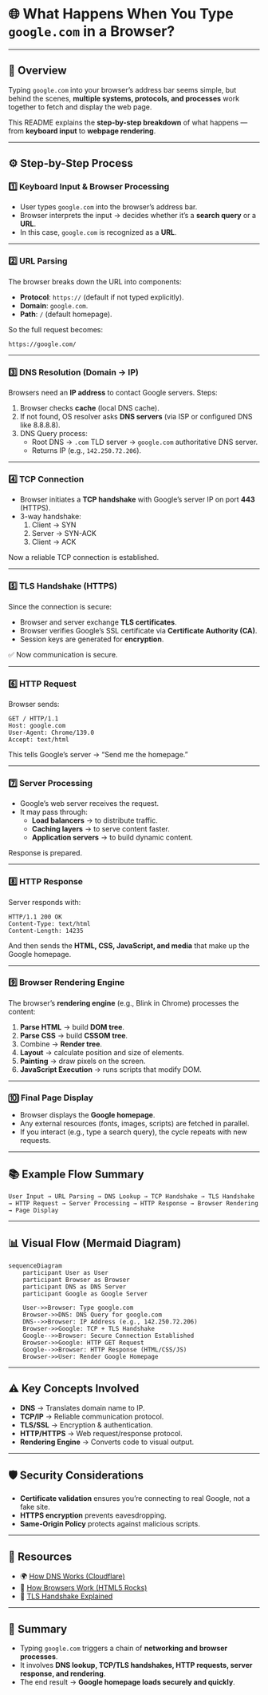# 🌐 What Happens When You Type `google.com` in a Browser?

---

## 📌 Overview
Typing `google.com` into your browser’s address bar seems simple, but behind the scenes, **multiple systems, protocols, and processes** work together to fetch and display the web page.  

This README explains the **step-by-step breakdown** of what happens — from **keyboard input** to **webpage rendering**.  

---

## ⚙️ Step-by-Step Process

### 1️⃣ Keyboard Input & Browser Processing
- User types `google.com` into the browser’s address bar.  
- Browser interprets the input → decides whether it’s a **search query** or a **URL**.  
- In this case, `google.com` is recognized as a **URL**.  

---

### 2️⃣ URL Parsing
The browser breaks down the URL into components:  
- **Protocol**: `https://` (default if not typed explicitly).  
- **Domain**: `google.com`.  
- **Path**: `/` (default homepage).  

So the full request becomes:  
```
https://google.com/
```

---

### 3️⃣ DNS Resolution (Domain → IP)
Browsers need an **IP address** to contact Google servers. Steps:  
1. Browser checks **cache** (local DNS cache).  
2. If not found, OS resolver asks **DNS servers** (via ISP or configured DNS like 8.8.8.8).  
3. DNS Query process:  
   - Root DNS → `.com` TLD server → `google.com` authoritative DNS server.  
   - Returns IP (e.g., `142.250.72.206`).  

---

### 4️⃣ TCP Connection
- Browser initiates a **TCP handshake** with Google’s server IP on port **443** (HTTPS).  
- 3-way handshake:  
  1. Client → SYN  
  2. Server → SYN-ACK  
  3. Client → ACK  

Now a reliable TCP connection is established.  

---

### 5️⃣ TLS Handshake (HTTPS)
Since the connection is secure:  
- Browser and server exchange **TLS certificates**.  
- Browser verifies Google’s SSL certificate via **Certificate Authority (CA)**.  
- Session keys are generated for **encryption**.  

✅ Now communication is secure.  

---

### 6️⃣ HTTP Request
Browser sends:  
```http
GET / HTTP/1.1
Host: google.com
User-Agent: Chrome/139.0
Accept: text/html
```

This tells Google’s server → “Send me the homepage.”  

---

### 7️⃣ Server Processing
- Google’s web server receives the request.  
- It may pass through:  
  - **Load balancers** → to distribute traffic.  
  - **Caching layers** → to serve content faster.  
  - **Application servers** → to build dynamic content.  

Response is prepared.  

---

### 8️⃣ HTTP Response
Server responds with:  
```http
HTTP/1.1 200 OK
Content-Type: text/html
Content-Length: 14235
```

And then sends the **HTML, CSS, JavaScript, and media** that make up the Google homepage.  

---

### 9️⃣ Browser Rendering Engine
The browser’s **rendering engine** (e.g., Blink in Chrome) processes the content:  
1. **Parse HTML** → build **DOM tree**.  
2. **Parse CSS** → build **CSSOM tree**.  
3. Combine → **Render tree**.  
4. **Layout** → calculate position and size of elements.  
5. **Painting** → draw pixels on the screen.  
6. **JavaScript Execution** → runs scripts that modify DOM.  

---

### 🔟 Final Page Display
- Browser displays the **Google homepage**.  
- Any external resources (fonts, images, scripts) are fetched in parallel.  
- If you interact (e.g., type a search query), the cycle repeats with new requests.  

---

## 📚 Example Flow Summary

```
User Input → URL Parsing → DNS Lookup → TCP Handshake → TLS Handshake 
→ HTTP Request → Server Processing → HTTP Response → Browser Rendering → Page Display
```

---

## 📊 Visual Flow (Mermaid Diagram)

```mermaid
sequenceDiagram
    participant User as User
    participant Browser as Browser
    participant DNS as DNS Server
    participant Google as Google Server

    User->>Browser: Type google.com
    Browser->>DNS: DNS Query for google.com
    DNS-->>Browser: IP Address (e.g., 142.250.72.206)
    Browser->>Google: TCP + TLS Handshake
    Google-->>Browser: Secure Connection Established
    Browser->>Google: HTTP GET Request
    Google-->>Browser: HTTP Response (HTML/CSS/JS)
    Browser->>User: Render Google Homepage
```

---

## ⚠️ Key Concepts Involved
- **DNS** → Translates domain name to IP.  
- **TCP/IP** → Reliable communication protocol.  
- **TLS/SSL** → Encryption & authentication.  
- **HTTP/HTTPS** → Web request/response protocol.  
- **Rendering Engine** → Converts code to visual output.  

---

## 🛡️ Security Considerations
- **Certificate validation** ensures you’re connecting to real Google, not a fake site.  
- **HTTPS encryption** prevents eavesdropping.  
- **Same-Origin Policy** protects against malicious scripts.  

---

## 🔗 Resources
- 🌍 [How DNS Works (Cloudflare)](https://www.cloudflare.com/learning/dns/what-is-dns/)  
- 📖 [How Browsers Work (HTML5 Rocks)](https://www.html5rocks.com/en/tutorials/internals/howbrowserswork/)  
- 🔐 [TLS Handshake Explained](https://www.cloudflare.com/learning/ssl/what-happens-in-a-tls-handshake/)  

---

## 📝 Summary
- Typing `google.com` triggers a chain of **networking and browser processes**.  
- It involves **DNS lookup, TCP/TLS handshakes, HTTP requests, server response, and rendering**.  
- The end result → **Google homepage loads securely and quickly**.  